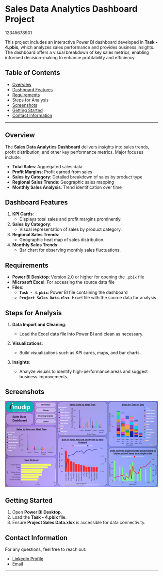# Sales Data Analytics Dashboard Project
12345678901

This project includes an interactive Power BI dashboard developed in **Task - 4.pbix**, which analyzes sales performance and provides business insights. The dashboard offers a visual breakdown of key sales metrics, enabling informed decision-making to enhance profitability and efficiency.

## Table of Contents
- [Overview](#overview)
- [Dashboard Features](#dashboard-features)
- [Requirements](#requirements)
- [Steps for Analysis](#steps-for-analysis)
- [Screenshots](#screenshots)
- [Getting Started](#getting-started)
- [Contact Information](#contact-information)

---

## Overview

The **Sales Data Analytics Dashboard** delivers insights into sales trends, profit distribution, and other key performance metrics. Major focuses include:
- **Total Sales**: Aggregated sales data
- **Profit Margins**: Profit earned from sales
- **Sales by Category**: Detailed breakdown of sales by product type
- **Regional Sales Trends**: Geographic sales mapping
- **Monthly Sales Analysis**: Trend identification over time

## Dashboard Features

1. **KPI Cards**: 
   - Displays total sales and profit margins prominently.
2. **Sales by Category**:
   - Visual representation of sales by product category.
3. **Regional Sales Trends**:
   - Geographic heat map of sales distribution.
4. **Monthly Sales Trends**:
   - Bar chart for observing monthly sales fluctuations.

## Requirements
- **Power BI Desktop**: Version 2.0 or higher for opening the `.pbix` file
- **Microsoft Excel**: For accessing the source data file
- **Files**:
  - **`Task - 4.pbix`**: Power BI file containing the dashboard
  - **`Project Sales Data.xlsx`**: Excel file with the source data for analysis


## Steps for Analysis

1. **Data Import and Cleaning**:
   - Load the Excel data file into Power BI and clean as necessary.
   
2. **Visualizations**:
   - Build visualizations such as KPI cards, maps, and bar charts.
   
3. **Insights**:
   - Analyze visuals to identify high-performance areas and suggest business improvements.

## Screenshots

![Dashboard Screenshot](https://github.com/ashu-kudesiya/Data-Analytics-by-Anudip-Foundation/blob/main/Power%20BI/Task%20-%204/Screenshot/1.png)

## Getting Started

1. Open **Power BI Desktop**.
2. Load the **Task - 4.pbix** file.
3. Ensure **Project Sales Data.xlsx** is accessible for data connectivity.

## Contact Information

For any questions, feel free to reach out:

- [LinkedIn Profile](https://www.linkedin.com/in/himanshu-kudesiya)
- [Email](mailto:himanshu.kudesiya@gmail.com)

---
